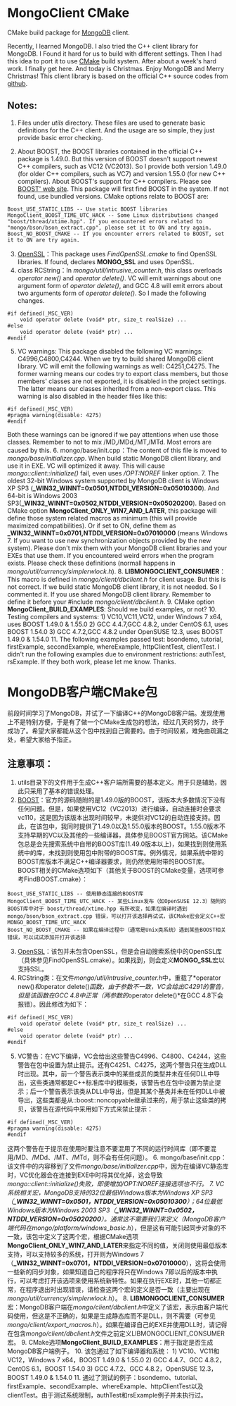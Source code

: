 MongoClient CMake
=================

CMake build package for [MongoDB](http://www.mongodb.org) client.

Recently, I learned MongoDB. I also tried the C++ client library for MongoDB. I Found it hard for us to build with different settings. Then I had this idea to port it to use [CMake](http://www.cmake.org) build system. After about a week's hard work. I finally get here. And today is Christmas. Enjoy MongoDB and Merry Christmas!
This client library is based on the official C++ source codes from [github](https://github.com/mongodb/mongo).

Notes:
------

1. Files under *utils* directory. These files are used to generate basic definitions for the C++ client. And the usage are so simple, they just provide basic error checking.

2. About BOOST, the BOOST libraries contained in the official C++ package is 1.49.0. But this version of BOOST doesn't support newest C++ compilers, such as VC12 (VC2013). So I provide both version 1.49.0 (for older C++ compilers, such as VC7) and version 1.55.0 (for new C++ compilers). About BOOST's support for C++ compilers. Please see [BOOST' web site](http://www.boost.org). This package will first find BOOST in the system. If not found, use bundled versions. CMake options relate to BOOST are:
```
Boost_USE_STATIC_LIBS -- Use static BOOST libraries  
MongoClient_BOOST_TIME_UTC_HACK -- Some Linux distributions changed "boost/thread/xtime.hpp". If you encountered errors related to "mongo/bson/bson_extract.cpp", please set it to ON and try again.  
Boost_NO_BOOST_CMAKE -- If you encounter errors related to BOOST, set it to ON are try again.  
```
3. [OpenSSL](http://www.openssl.org)：This package uses *FindOpenSSL.cmake* to find OpenSSL libraries. If found, declares **MONGO_SSL** and uses OpenSSL.
4. class RCString：In *mongo/util/intrusive_counter.h*, this class overloads *operator new()* and *operator delete()*. VC will emit warnings about one argument form of *operator delete()*, and GCC 4.8 will emit errors about two arguments form of *operator delete()*. So I made the following changes.
```
#if defined(_MSC_VER)
    void operator delete (void* ptr, size_t realSize) ...
#else
    void operator delete (void* ptr) ...
#endif
```
5. VC warnings: This package disabled the following VC warnings: C4996,C4800,C4244.  When we try to build shared MongoDB client library. VC will emit the following warnings as well: C4251,C4275. The former warning means our codes try to export class members, but those members' classes are not exported, it is disabled in the project settings. The latter means our classes inherited from a non-export class. This warning is also disabled in the header files like this:
```
#if defined(_MSC_VER)
#pragma warning(disable: 4275)
#endif
```
Both these warnings can be ignored if we pay attentions when use those classes. Remember to not to mix /MD,/MDd,/MT,/MTd. Most errors are caused by this.
6. mongo/base/init.cpp：The content of this file is moved to *mongo/base/initializer.cpp*. When build static MongoDB client library, and use it in EXE. VC will optimized it away. This will cause *mongo::client::initialize()* fail, even uses */OPT:NOREF* linker option.
7. The oldest 32-bit Windows system supported by MongoDB client is Windows XP SP3 (**_WIN32_WINNT=0x0501,NTDDI_VERSION=0x05010300**). And 64-bit is Windows 2003 SP3(**_WIN32_WINNT=0x0502,NTDDI_VERSION=0x05020200**). Based on CMake option **MongoClient_ONLY_WIN7_AND_LATER**, this package will define those system related macros as minimum (this will provide maximized compatibilities). Or if set to ON, define them as **_WIN32_WINNT=0x0701,NTDDI_VERSION=0x07010000** (means Windows 7. If you want to use new synchronization objects provided by the new system). Please don't mix them with your MongoDB client libraries and your EXEs that use them. If you encountered weird errors when the program exists. Please check these definitions (normall happens in *mongo/util/currency/simplerwlock.h*).
8. **LIBMONGOCLIENT_CONSUMER**：This macro is defined in *mongo/client/dbclient.h* for client usage. But this is not correct. If we build static MongoDB client library, it is not needed. So I commented it. If you use shared MongoDB client library. Remember to define it before your #include *mongo/client/dbclient.h*.
9. CMake option **MongoClient_BUILD_EXAMPLES**: Should we build examples, or not?
10. Testing compilers and systems:
    1) VC10,VC11,VC12, under Windows 7 x64, uses BOOST 1.49.0 & 1.55.0
    2) GCC 4.4.7,GCC 4.8.2, under CentOS 6.1, uses BOOST 1.54.0
    3) GCC 4.7.2,GCC 4.8.2 under OpenSUSE 12.3, uses BOOST 1.49.0 & 1.54.0
11. The following examples passed test: bsondemo, tutorial, firstExample, secondExample, whereExample, httpClientTest, clientTest. I didn't run the following examples due to environment restrictions: authTest, rsExample. If they both work, please let me know. Thanks.

MongoDB客户端CMake包
====================

前段时间学习了MongoDB，并试了一下编译C++的MongoDB客户端。发现使用上不是特别方便，于是有了做一个CMake生成包的想法，经过几天的努力，终于成功了。希望大家都能从这个包中找到自己需要的。由于时间较紧，难免由疏漏之处，希望大家给予指正。

注意事项：
----------

1. utils目录下的文件用于生成C++客户端所需要的基本定义。用于只是辅助，因此只采用了基本的错误处理。
2. [BOOST](http://www.boost.org)：官方的源码随附的是1.49.0版的BOOST，该版本大多数情况下没有任何问题。但是，如果使用VC12（VC2013）进行编译，自动连接时会要求vc110，这是因为该版本出现时间较早，未提供对VC12的自动连接支持。因此，在该包中，我同时提供了1.49.0以及1.55.0版本的BOOST。1.55.0版本不支持早期的VC以及其他的一些编译器，具体参见BOOST官方网站。该CMake包总是会先搜索系统中自带的BOOST库(1.49.0版本以上)，如果找到则使用系统中的库，未找到则使用包中附带的BOOST库。例外情况，如果系统中带的BOOST库版本不满足C++编译器要求，则仍然使用附带的BOOST库。BOOST相关的CMake选项如下（其他关于BOOST的CMake变量，选项可参考FindBOOST.cmake）：
```
Boost_USE_STATIC_LIBS -- 使用静态连接的BOOST库  
MongoClient_BOOST_TIME_UTC_HACK -- 某些Linux发布（如OpenSUSE 12.3）随附的BOOST库中对于 boost/thread/xtime.hpp 有所改变，如果在编译时遇到 mongo/bson/bson_extract.cpp 错误，可以打开该选择再试试，该CMake宏会定义C++宏 MONGO_BOOST_TIME_UTC_HACK  
Boost_NO_BOOST_CMAKE -- 如果在编译过程中（通常是Unix类系统）遇到某些BOOST相关错误，可以试试添加并打开该选择  
```
3. [OpenSSL](http://www.openssl.org)：该包并未包含OpenSSL，但是会自动搜索系统中的OpenSSL库（具体参见FindOpenSSL.cmake）。如果找到，则会定义**MONGO_SSL**宏以支持SSL。
4. RCString类：在文件*mongo/util/intrusive_counter.h*中，重载了*operator new()*和*operator delete()*函数，由于参数不一致，VC会给出C4291的警告，但是该函数在GCC 4.8中正常（两参数的*operator delete()*在GCC 4.8下会报错）。因此修改为如下：
```
#if defined(_MSC_VER)
    void operator delete (void* ptr, size_t realSize) ...
#else
    void operator delete (void* ptr) ...
#endif
```
5. VC警告：在VC下编译，VC会给出这些警告C4996、C4800、C4244，这些警告在包中设置为禁止提示。还有C4251、C4275，这两个警告只在生成DLL时出现。其中，前一个警告表示类中的某些成员的类型并未在任何DLL中导出，这些类通常都是C++标准库中的模板类，该警告也在包中设置为禁止提示；后一个警告表示该类从DLL中导出，但是其某个基类并未在任何DLL中被导出，这些类都是从::boost::noncopyable继承过来的，用于禁止这些类的拷贝，该警告在源代码中采用如下方式来禁止提示：
```
#if defined(_MSC_VER)
#pragma warning(disable: 4275)
#endif
```
这两个警告在于提示在使用时要注意不要混用了不同的运行时间库（即不要混用/MD、/MDd、/MT、/MTd，则不会有任何问题）。
6. mongo/base/init.cpp：该文件中的内容移到了文件*mongo/base/initializer.cpp*中，因为在编译VC静态库时，VC优化器会在连接到EXE中时将其优化掉，这会导致*mongo::client::initialize()*失败，即使增加/OPT:NOREF连接选项也不行。
7. VC系统相关宏，MongoDB支持的32位最低Windows版本为Windows XP SP3（**_WIN32_WINNT=0x0501，NTDDI_VERSION=0x05010300**）；64位最低Windows版本为Windows 2003 SP3（**_WIN32_WINNT=0x0502，NTDDI_VERSION=0x05020200**）。通常这不需要我们来定义（MongoDB客户端代码在*mongo/platform/windows_basic.h*），但是这有可能引起同步对象的不一致，该包中定义了这两个宏，根据CMake选项**MongoClient_ONLY_WIN7_AND_LATER**来指定不同的值，关闭则使用最低版本支持，可以支持较多的系统，打开则为Windows 7（**_WIN32_WINNT=0x0701，NTDDI_VERSION=0x07010000**），这将会使用一些新的同步对象，如果知道自己的程序将只在Windows 7即以后的版本中执行，可以考虑打开该选项来使用系统新特性。如果在执行EXE时，其他一切都正常，在程序退出时出现错误，请检查这两个宏的定义是否一致（主要出现在*mongo/util/currency/simplerwlock.h*）。
8. **LIBMONGOCLIENT_CONSUMER**宏：MongoDB客户端在*mongo/client/dbclient.h*中定义了该宏，表示由客户端代码使用，但这是不正确的，如果是生成静态库而不是DLL，则不需要（可参见*mongo/client/export_macros.h*）。如果在编译自己的EXE并使用DLL时，请记得在包含*mongo/client/dbclient.h*文件之前定义LIBMONGOCLIENT_CONSUMER宏。
9. CMake选项**MongoClient_BUILD_EXAMPLES**：用于指定是否生成MongoDB客户端例子。
10. 该包通过了如下编译器和系统：
    1) VC10、VC11和VC12，Windows 7 x64，BOOST 1.49.0 & 1.55.0
    2) GCC 4.4.7、GCC 4.8.2，CentOS 6.1，BOOST 1.54.0
    3) GCC 4.7.2、GCC 4.8.2，OpenSUSE 12.3，BOOST 1.49.0 & 1.54.0
11. 通过了测试的例子：bsondemo、tutorial、firstExample、secondExample、whereExample、httpClientTest以及clientTest。由于测试系统限制，authTest和rsExample例子并未执行过。

